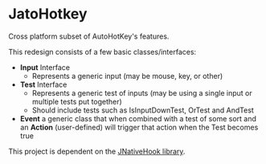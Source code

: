 # JatoHotkey
Cross platform subset of AutoHotKey's features.

This redesign consists of a few basic classes/interfaces:

* **Input** Interface
  * Represents a generic input (may be mouse, key, or other)
* **Test** Interface
  * Represents a generic test of inputs (may be using a single input or multiple tests put together)
  * Should include tests such as IsInputDownTest, OrTest and AndTest
* **Event** a generic class that when combined with a test of some sort and an **Action** (user-defined) will trigger that action when the Test becomes true

This project is dependent on the [JNativeHook library](https://github.com/kwhat/jnativehook).

 
